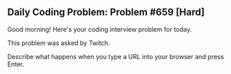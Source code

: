 ## Daily Coding Problem: Problem #659 [Hard]

Good morning! Here's your coding interview problem for today.

This problem was asked by Twitch.

Describe what happens when you type a URL into your browser and press Enter.

